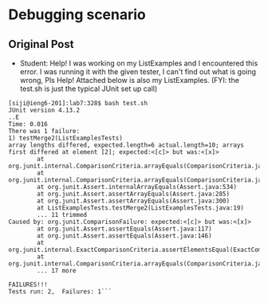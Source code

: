 # Debugging scenario
## Original Post
- Student: Help! I was working on my ListExamples and I encountered this error. I was running it with the given tester, I can't find out what is going wrong, Pls Help! Attached below is also my ListExamples. (FYI: the test.sh is just the typical JUnit set up call)
```
[siji@ieng6-201]:lab7:328$ bash test.sh
JUnit version 4.13.2
..E
Time: 0.016
There was 1 failure:
1) testMerge2(ListExamplesTests)
array lengths differed, expected.length=6 actual.length=10; arrays first differed at element [2]; expected:<[c]> but was:<[x]>
        at org.junit.internal.ComparisonCriteria.arrayEquals(ComparisonCriteria.java:78)
        at org.junit.internal.ComparisonCriteria.arrayEquals(ComparisonCriteria.java:28)
        at org.junit.Assert.internalArrayEquals(Assert.java:534)
        at org.junit.Assert.assertArrayEquals(Assert.java:285)
        at org.junit.Assert.assertArrayEquals(Assert.java:300)
        at ListExamplesTests.testMerge2(ListExamplesTests.java:19)
        ... 11 trimmed
Caused by: org.junit.ComparisonFailure: expected:<[c]> but was:<[x]>
        at org.junit.Assert.assertEquals(Assert.java:117)
        at org.junit.Assert.assertEquals(Assert.java:146)
        at org.junit.internal.ExactComparisonCriteria.assertElementsEqual(ExactComparisonCriteria.java:8)
        at org.junit.internal.ComparisonCriteria.arrayEquals(ComparisonCriteria.java:76)
        ... 17 more

FAILURES!!!
Tests run: 2,  Failures: 1``` 


